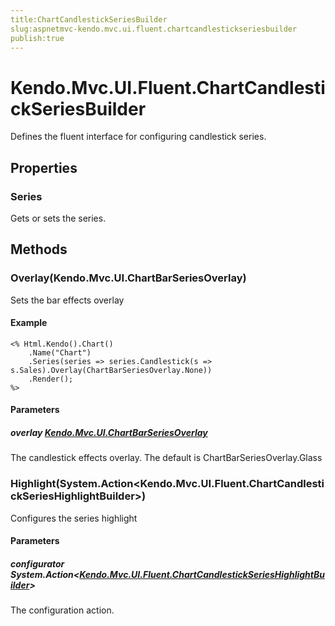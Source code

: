 ```yaml
---
title:ChartCandlestickSeriesBuilder
slug:aspnetmvc-kendo.mvc.ui.fluent.chartcandlestickseriesbuilder
publish:true
---
```


# Kendo.Mvc.UI.Fluent.ChartCandlestickSeriesBuilder
Defines the fluent interface for configuring candlestick series.


## Properties
### Series
Gets or sets the series.



## Methods

### Overlay(Kendo.Mvc.UI.ChartBarSeriesOverlay)
Sets the bar effects overlay


#### Example

    <% Html.Kendo().Chart()
        .Name("Chart")
        .Series(series => series.Candlestick(s => s.Sales).Overlay(ChartBarSeriesOverlay.None))
        .Render();
    %>
        


#### Parameters

##### overlay [Kendo.Mvc.UI.ChartBarSeriesOverlay](/api/wrappers/aspnet-mvc/Kendo.Mvc.UI/ChartBarSeriesOverlay)
The candlestick effects overlay. The default is ChartBarSeriesOverlay.Glass




### Highlight(System.Action\<Kendo.Mvc.UI.Fluent.ChartCandlestickSeriesHighlightBuilder>)
Configures the series highlight



#### Parameters

##### configurator System.Action<[Kendo.Mvc.UI.Fluent.ChartCandlestickSeriesHighlightBuilder](/api/wrappers/aspnet-mvc/Kendo.Mvc.UI.Fluent/ChartCandlestickSeriesHighlightBuilder)>
The configuration action.





